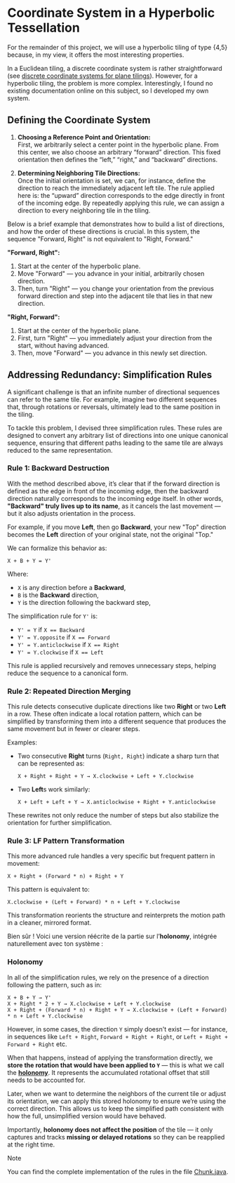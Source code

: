 # Coordinate System in a Hyperbolic Tessellation

For the remainder of this project, we will use a hyperbolic tiling of type {4,5} because, in my view, it offers the most interesting properties.

In a Euclidean tiling, a discrete coordinate system is rather straightforward (see [discrete coordinate systems for plane tilings](https://duriansoftware.com/joe/discrete-coordinate-systems-for-plane-tilings)). However, for a hyperbolic tiling, the problem is more complex. Interestingly, I found no existing documentation online on this subject, so I developed my own system.

## Defining the Coordinate System

1. **Choosing a Reference Point and Orientation:**  
   First, we arbitrarily select a center point in the hyperbolic plane. From this center, we also choose an arbitrary “forward” direction. This fixed orientation then defines the “left,” “right,” and “backward” directions.

2. **Determining Neighboring Tile Directions:**  
   Once the initial orientation is set, we can, for instance, define the direction to reach the immediately adjacent left tile. The rule applied here is: the “upward” direction corresponds to the edge directly in front of the incoming edge. By repeatedly applying this rule, we can assign a direction to every neighboring tile in the tiling.

Below is a brief example that demonstrates how to build a list of directions, and how the order of these directions is crucial. In this system, the sequence "Forward, Right" is not equivalent to "Right, Forward."

**"Forward, Right":**  
  1. Start at the center of the hyperbolic plane.  
  2. Move "Forward" — you advance in your initial, arbitrarily chosen direction.  
  3. Then, turn "Right" — you change your orientation from the previous forward direction and step into the adjacent tile that lies in that new direction.

**"Right, Forward":**  
  1. Start at the center of the hyperbolic plane.  
  2. First, turn "Right" — you immediately adjust your direction from the start, without having advanced.  
  3. Then, move "Forward" — you advance in this newly set direction.

## Addressing Redundancy: Simplification Rules

A significant challenge is that an infinite number of directional sequences can refer to the same tile. For example, imagine two different sequences that, through rotations or reversals, ultimately lead to the same position in the tiling.

To tackle this problem, I devised three simplification rules. These rules are designed to convert any arbitrary list of directions into one unique canonical sequence, ensuring that different paths leading to the same tile are always reduced to the same representation.

### Rule 1: Backward Destruction

With the method described above, it’s clear that if the forward direction is defined as the edge in front of the incoming edge, then the backward direction naturally corresponds to the incoming edge itself. In other words, **"Backward" truly lives up to its name**, as it cancels the last movement — but it also adjusts orientation in the process.

For example, if you move **Left**, then go **Backward**, your new "Top" direction becomes the **Left** direction of your original state, not the original "Top."

We can formalize this behavior as:

```
X + B + Y = Y'
```

Where:
- `X` is any direction before a **Backward**,
- `B` is the **Backward** direction,
- `Y` is the direction following the backward step,

The simplification rule for `Y'` is:

- `Y' = Y` if `X == Backward`  
- `Y' = Y.opposite` if `X == Forward`  
- `Y' = Y.anticlockwise` if `X == Right`  
- `Y' = Y.clockwise` if `X == Left`

This rule is applied recursively and removes unnecessary steps, helping reduce the sequence to a canonical form.

### Rule 2: Repeated Direction Merging

This rule detects consecutive duplicate directions like two **Right** or two **Left** in a row. These often indicate a local rotation pattern, which can be simplified by transforming them into a different sequence that produces the same movement but in fewer or clearer steps.

Examples:
- Two consecutive **Right** turns (`Right, Right`) indicate a sharp turn that can be represented as:  
  ```
  X + Right + Right + Y → X.clockwise + Left + Y.clockwise
  ```
- Two **Left**s work similarly:  
  ```
  X + Left + Left + Y → X.anticlockwise + Right + Y.anticlockwise
  ```

These rewrites not only reduce the number of steps but also stabilize the orientation for further simplification.

### Rule 3: LF Pattern Transformation

This more advanced rule handles a very specific but frequent pattern in movement:  
```
X + Right + (Forward * n) + Right + Y
```

This pattern is equivalent to:
```
X.clockwise + (Left + Forward) * n + Left + Y.clockwise
```

This transformation reorients the structure and reinterprets the motion path in a cleaner, mirrored format.

Bien sûr ! Voici une version réécrite de la partie sur l’**holonomy**, intégrée naturellement avec ton système :

### Holonomy

In all of the simplification rules, we rely on the presence of a direction following the pattern, such as in:

```
X + B + Y → Y'
X + Right * 2 + Y → X.clockwise + Left + Y.clockwise
X + Right + (Forward * n) + Right + Y → X.clockwise + (Left + Forward) * n + Left + Y.clockwise
```

However, in some cases, the direction `Y` simply doesn't exist — for instance, in sequences like `Left + Right`, `Forward + Right + Right`, or `Left + Right + Forward + Right` etc.

When that happens, instead of applying the transformation directly, we **store the rotation that would have been applied to `Y`** — this is what we call the **[holonomy](https://en.wikipedia.org/wiki/Holonomy)**. It represents the accumulated rotational offset that still needs to be accounted for.

Later, when we want to determine the neighbors of the current tile or adjust its orientation, we can apply this stored holonomy to ensure we’re using the correct direction. This allows us to keep the simplified path consistent with how the full, unsimplified version would have behaved.

Importantly, **holonomy does not affect the position** of the tile — it only captures and tracks **missing or delayed rotations** so they can be reapplied at the right time.

> [!NOTE]
> You can find the complete implementation of the rules in the file [Chunk.java](../../app/src/main/java/dev/cocosol/hyperbolic/paving/Chunk.java).
